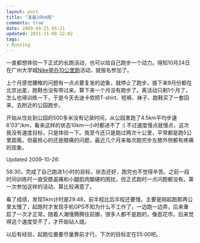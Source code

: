 ```yaml
---
layout: post
title: "准备10km跑"
comments: true
date: 2009-09-25 05:21
updated: 2011-11-08 22:02
tags:
- Running
---
```

一直都想体验一下正式的长跑活动，也可以给自己跑步一个动力。得知10月24日在广州大学城[Nike举办10公里跑](https://www.nike.com.cn/humanrace2009/index.html)活动，就报名参加了。

上个月感觉腰椎的问题有一点点要复发的迹象，就停止了跑步。接下来9月份都在北京出差，跑鞋也没有带过来。算下来一个月没有跑步了。离活动只剩1个月了，怎么也得训练一下，于是今天去迪卡侬把T-shirt、短裤、袜子、跑鞋买了一套回来，去附近的公园跑步。

开始从住处到公园的500多米没有记录时间，从公园里跑了4.5km平均步速6'03"/km，看来这样的状态10km一小时都进不了 :( 不过速度慢点就慢点，这次我没有速度目标，只是体验一下。我至今还只是跑过两次十公里，平常都是跑5公里距离。但最担心的还是膝痛的问题，最近几个月来每次跑完步左膝外侧都有疼痛的现象。

Updated 2009-10-26:

58:30，完成了自己跑进1小时的目标，状态还好，跑完也不觉得辛苦。之前一段时间训练时一直受膝盖痛和小腿肌肉酸硬的困扰，但正式跑时一点问题都没有。第一次参加这样的活动，算比较满意了。

看了成绩，发现5km计时是29:48，前半程比后半程还要慢。主要是刚起跑那两公里太慢了，起跑时才发现手机GPS不知为什么不工作了，一边跑一边弄，后来重启了一次才正常。随着人潮慢腾腾往前挪，很多人都不是跑的，像逛花市。后来觉得这个速度受不了，才开始钻人缝。

以后有经验，起跑位置要尽量靠前才行。下次的目标定在55:00吧。

